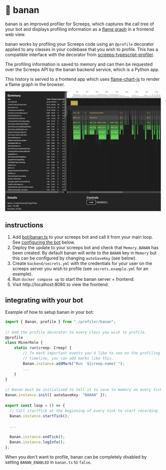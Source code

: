 🍌 banan
=====

banan is an improved profiler for Screeps, which captures the call
tree of your bot and displays profiling information as a
[flame graph](https://www.brendangregg.com/flamegraphs.html)
in a frontend web view.

banan works by profiling your Screeps code using an `@profile` decorator applied
to any classes in your codebase that you wish to profile. This has
a compatible interface with the decorator from
[screeps-typescript-profiler](https://github.com/screepers/screeps-typescript-profiler).

The profiling information is saved to memory and can then be requested
over the Screeps API by the banan backend service, which is a Python app.

This history is served to a frontend app which uses [flame-chart-js](https://github.com/pyatyispyatil/flame-chart-js)
to render a flame graph in the browser.

![banan screenshot](./screenshots/example.png)

instructions
-----

1. Add [bot/banan.ts](./bot/banan.ts) to your screeps bot and call it from your main loop. See [configuring the bot](#integrating-with-your-bot) below.
2. Deploy the update to your screeps bot and check that `Memory.BANAN` has been created. By default banan will write to the `BANAN` key in `Memory` but this can be configured by changing `autoSaveKey` (see below).
3. Create `backend/secrets.yml` with the credentials for your user on the screeps server you wish to profile (see `secrets.example.yml` for an example).
4. Run `docker compose up` to start the banan server + frontend.
5. Visit http://localhost:8080 to view the frontend.


integrating with your bot
---

Example of how to setup banan in your bot:

```typescript
import { Banan, profile } from "./profiler/banan";

// Add the profile decorator to every class you wish to profile.
@profile
class MinerRole {
    static run(creep: Creep) {
        // To mark important events you'd like to see on the profiling
        // timeline, you can add marks like this.
        Banan.instance.addMark("Run `${creep.name}`");
        ...
    }
}

// Banan must be initialized to tell it to save to memory on every tick
Banan.instance.init({ autoSaveKey: "BANAN" });

export const loop = () => {
  // Call startTick at the beginning of every tick to start recording
  Banan.instance.startTick();

  ...

  Banan.instance.endTick();
  Banan.instance.logInfo();
};
```

When you don't want to profile, banan can be completely disabled by setting
`BANAN_ENABLED` in `banan.ts` to `false`.
